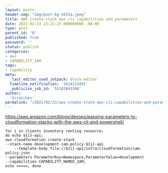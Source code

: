 ```yaml
---
layout: posts
header-img: "img/post-bg-2015a.jpeg"
title: AWS create-stack aws cli capabilities and parameters
date: 2021-02-23 23:21:27.000000000 -08:00
type: post
parent_id: '0'
published: true
password: ''
status: publish
categories:
- aws
- CAPABILITY_IAM
tags:
- capability
meta:
  _last_editor_used_jetpack: block-editor
  timeline_notification: '1614122491'
  _publicize_job_id: '55183843388'
author:
  'Scratches'
permalink: "/2021/02/23/aws-create-stack-aws-cli-capabilities-and-parameters/"
---
```


<p><a href="https://aws.amazon.com/blogs/devops/passing-parameters-to-cloudformation-stacks-with-the-aws-cli-and-powershell/">https://aws.amazon.com/blogs/devops/passing-parameters-to-cloudformation-stacks-with-the-aws-cli-and-powershell/</a></p>


<p><code>for i in clients inventory renting resource; </code><br />  <code>do echo ${i}-api; </code><br />    <code>aws cloudformation create-stack </code><br />        <code>--stack-name development-iam-policy-${i}-api </code><br /><code>    --template-body file://${i}-api/infra/cloudformation/iam-policy.json </code><br />        <code>--parameters ParameterKey=Namespace,ParameterValue=development </code><br />        <code>--capabilities CAPABILITY_NAMED_IAM; </code><br />    <code>echo =====; done</code></p>

